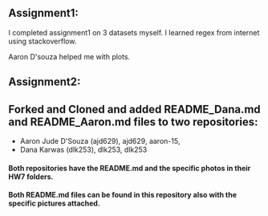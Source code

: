 
## Assignment1:

I completed assignment1 on 3 datasets myself. I learned regex from internet using stackoverflow.

Aaron D'souza helped me with plots.


## Assignment2:

## Forked and Cloned and added README_Dana.md and README_Aaron.md files to two repositories:
  - Aaron Jude D'Souza (ajd629), ajd629, aaron-15,
  - Dana Karwas (dlk253), dlk253, dlk253 

#### Both repositories have the README.md and the specific photos in their HW7 folders.
#### Both README.md files can be found in this repository also with the specific pictures attached.
